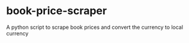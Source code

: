 # book-price-scraper
A python script to scrape book prices and convert the currency to local currency
